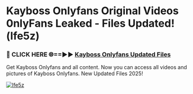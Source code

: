 # Kayboss Onlyfans Original Videos 0nlyFans Leaked - Files Updated! (lfe5z)

<h3>🔴 CLICK HERE 🌐==►► <a href="https://tinyurl.com/2m67pmp6" rel="nofollow">Kayboss Onlyfans Updated Files</a></h3>

Get Kayboss Onlyfans and all content. Now you can access all videos and pictures of Kayboss Onlyfans. New Updated Files 2025!

[![lfe5z](https://i.imgur.com/H4QAA4z.gif)](https://tinyurl.com/2m67pmp6)